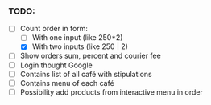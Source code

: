 ### TODO:

* [ ] Count order in form:
  * [ ] With one input (like 250\*2)
  * [x] With two inputs (like 250 | 2)
* [ ] Show orders sum, percent and courier fee
* [ ] Login thought Google
* [ ] Contains list of all café with stipulations
* [ ] Contains menu of each café
* [ ] Possibility add products from interactive menu in order
